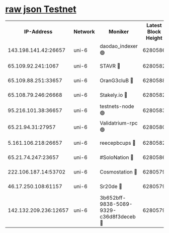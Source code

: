 [raw json Testnet](https://rpc-check.junot.stavr.tech/junot/rpc-junot-result.json)
=


<table><tr><th>IP-Address</th><th>Network</th><th>Moniker</th><th>Latest Block Height</th><th>Earliest Block Height</th><th>Catching Up</th><th>Tx Index</th><th>Voting Power</th><th>Scan Time</th></tr><tr><td>143.198.141.42:26657</td><td>uni-6</td><td>daodao_indexer 🟢</td><td>6280586</td><td>1</td><td>False</td><td>off</td><td>0</td><td>2023-12-21T13:54:19.335717532UTC</td></tr><tr><td>65.109.92.241:1067</td><td>uni-6</td><td>STAVR 🔴</td><td>6280582</td><td>1138541</td><td>False</td><td>on</td><td>6047</td><td>2023-12-21T13:54:08.467788561UTC</td></tr><tr><td>65.109.88.251:33657</td><td>uni-6</td><td>OranG3cluB 🔴</td><td>6280588</td><td>1138541</td><td>False</td><td>on</td><td>11</td><td>2023-12-21T13:54:23.794915138UTC</td></tr><tr><td>65.108.79.246:26668</td><td>uni-6</td><td>Stakely.io 🔴</td><td>6280582</td><td>1570872</td><td>False</td><td>on</td><td>1310804</td><td>2023-12-21T13:54:09.464203478UTC</td></tr><tr><td>95.216.101.38:36657</td><td>uni-6</td><td>testnets-node 🟢</td><td>6280583</td><td>1615130</td><td>False</td><td>on</td><td>0</td><td>2023-12-21T13:54:11.880915903UTC</td></tr><tr><td>65.21.94.31:27957</td><td>uni-6</td><td>Validatrium-rpc 🟢</td><td>6280580</td><td>2943363</td><td>False</td><td>on</td><td>0</td><td>2023-12-21T13:54:04.018111028UTC</td></tr><tr><td>5.161.106.218:26657</td><td>uni-6</td><td>reecepbcups 🔴</td><td>6280582</td><td>4468422</td><td>False</td><td>on</td><td>105015</td><td>2023-12-21T13:54:09.110603564UTC</td></tr><tr><td>65.21.74.247:23657</td><td>uni-6</td><td>#SoloNation 🔴</td><td>6280586</td><td>5208001</td><td>False</td><td>on</td><td>112</td><td>2023-12-21T13:54:18.426959413UTC</td></tr><tr><td>222.106.187.14:53702</td><td>uni-6</td><td>Cosmostation 🔴</td><td>6280579</td><td>5344501</td><td>False</td><td>on</td><td>110003</td><td>2023-12-21T13:54:01.569703419UTC</td></tr><tr><td>46.17.250.108:61157</td><td>uni-6</td><td>Sr20de 🔴</td><td>6280579</td><td>5727371</td><td>False</td><td>on</td><td>28</td><td>2023-12-21T13:53:55.771715263UTC</td></tr><tr><td>142.132.209.236:12657</td><td>uni-6</td><td>3b652bff-9838-5089-9329-c36d8f3deceb 🔴</td><td>6280579</td><td>6261280</td><td>False</td><td>on</td><td>157563</td><td>2023-12-21T13:54:00.154889042UTC</td></tr></table>